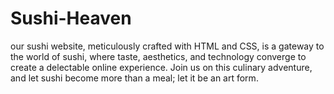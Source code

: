 # Sushi-Heaven
our sushi website, meticulously crafted with HTML and CSS, is a gateway to the world of sushi, where taste, aesthetics, and technology converge to create a delectable online experience. Join us on this culinary adventure, and let sushi become more than a meal; let it be an art form.
